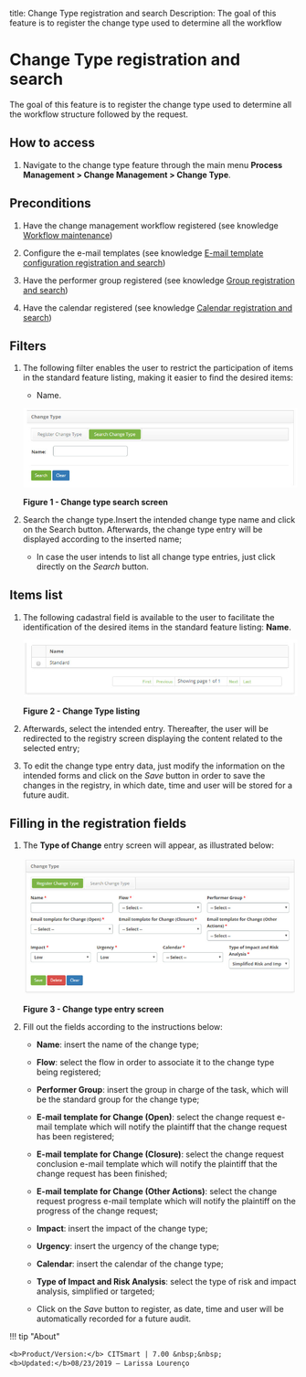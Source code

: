 title: Change Type registration and search
Description: The goal of this feature is to register the change type used to determine all the workflow
# Change Type registration and search

The goal of this feature is to register the change type used to determine all the workflow structure followed by the request.

How to access
----------------

1. Navigate to the change type feature through the main menu **Process Management > Change Management > Change Type**.

Preconditions
-----------------

1. Have the change management workflow registered (see knowledge [Workflow maintenance](/en-us/citsmart-platform-7/workflow/workflow-management.html))

2. Configure the e-mail templates (see knowledge [E-mail template configuration registration and search](/en-us/citsmart-platform-7/plataform-administration/email-settings/configure-email-template.html))

3. Have the performer group registered (see knowledge [Group registration and search](/en-us/citsmart-platform-7/initial-settings/access-settings/user/group.html))

4. Have the calendar registered (see knowledge [Calendar registration and search](/en-us/citsmart-platform-7/plataform-administration/time/create-calendar.html))

Filters
---------

1. The following filter enables the user to restrict the participation of items in the standard feature listing, making it easier to 
find the desired items:

    - Name.
    
    ![Search](images/type.img1.jpg)
    
    **Figure 1 - Change type search screen**
    
2. Search the change type.Insert the intended change type name and click on the Search button. Afterwards, the change type entry 
will be displayed according to the inserted name;

    - In case the user intends to list all change type entries, just click directly on the *Search* button.
    
Items list
-------------------

1. The following cadastral field is available to the user to facilitate the identification of the desired items in the standard 
feature listing: **Name**.

    ![Listing](images/type.img2.jpg)
    
    **Figure 2 - Change Type listing**
    
2. Afterwards, select the intended entry. Thereafter, the user will be redirected to the registry screen displaying the content 
related to the selected entry;

3. To edit the change type entry data, just modify the information on the intended forms and click on the *Save* button in order to 
save the changes in the registry, in which date, time and user will be stored for a future audit.

Filling in the registration fields
-------------------------------------

1. The **Type of Change** entry screen will appear, as illustrated below:

    ![Entry](images/type.img3.jpg)
    
    **Figure 3 - Change type entry screen**
    
2. Fill out the fields according to the instructions below:

    - **Name**: insert the name of the change type;
    
    - **Flow**: select the flow in order to associate it to the change type being registered;

    - **Performer Group**: insert the group in charge of the task, which will be the standard group for the change type;
    
    - **E-mail template for Change (Open)**: select the change request e-mail template which will notify the plaintiff that the 
    change request has been registered;
    
    - **E-mail template for Change (Closure)**: select the change request conclusion e-mail template which will notify the plaintiff 
    that the change request has been finished;
    
    - **E-mail template for Change (Other Actions)**: select the change request progress e-mail template which will notify the 
    plaintiff on the progress of the change request;
    
    - **Impact**: insert the impact of the change type;
    
    - **Urgency**: insert the urgency of the change type;
    
    - **Calendar**: insert the calendar of the change type;
    
    - **Type of Impact and Risk Analysis**: select the type of risk and impact analysis, simplified or targeted;
    
    - Click on the *Save* button to register, as date, time and user will be automatically recorded for a future audit.
    
!!! tip "About"

    <b>Product/Version:</b> CITSmart | 7.00 &nbsp;&nbsp;
    <b>Updated:</b>08/23/2019 – Larissa Lourenço
